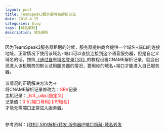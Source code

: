 ```yaml
---
layout: post
title: TeamSpeak3服务器域名解析方法
date: 2018-4-15
categories: blog
tags: [域名解析]
description: 域名解析
---
```


因为TeamSpeak3服务器租聘的时候，服务器提供商会提供一个域名+端口的连接地址，正常情况下使用该域名+端口可以直接连接到这个语音服务器，但是自定义域名的话，按照<a href="http://ts1.cn/problem/ts3/213.html">《通过自有域名登录TS3》</a>的教程设置CNAME解析记录，就会出现进入该租聘商的默认试用服务器的情况，要用你的域名+端口才能进入自己服务器。
<br>
<br>该情况的正确解决方法为=>
<br>将CNAME解析记录修改为：<span style="color:red">SRV</span>记录
<br>主机记录：<span style="color:red">_ts3._udp.[自定义]</span>
<br>记录值：<span style="color:red">0 5 [端口号码] [IP/域名]</span>
<br>才能无需端口正常进入服务器。
<br><br>
<br>参考资料：<a href="http://www.zuimc.com/forum.php?mod=viewthread&tid=47131&highlight=ip">[联机] SRV解析/转发 服务器IP端口隐藏-域名转发</a>
